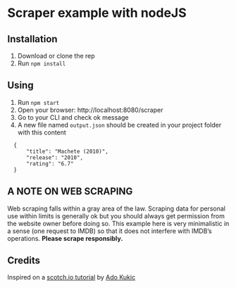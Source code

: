# Scraper example with nodeJS

## Installation
1. Download or clone the rep
2. Run `npm install`

## Using
1. Run `npm start`
2. Open your browser: http://localhost:8080/scraper
3. Go to your CLI and check ok message
4. A new file named `output.json` should be created in your project folder with this content
```
  {
      "title": "Machete (2010)",
      "release": "2010",
      "rating": "6.7"
  }
```

## A NOTE ON WEB SCRAPING
Web scraping falls within a gray area of the law. Scraping data for personal use within limits is generally ok but you should always get permission from the website owner before doing so. This example here is very minimalistic in a sense (one request to IMDB) so that it does not interfere with IMDB’s operations. <strong>Please scrape responsibly.</strong>

## Credits
Inspired on a [scotch.io tutorial](https://scotch.io/tutorials/scraping-the-web-with-node-js) by [Ado Kukic](https://github.com/kukicado)
